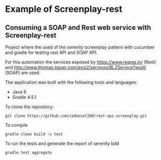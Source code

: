 # Example of Screenplay-rest
## Consuming a SOAP and Rest web service with Screenplay-rest
Project where the used of the serenity screenplay pattern with cucumber and gradle for testing rest API and SOAP API. 

For this automation the services exposed by <https://www.reqres.in/> (Rest) and <http://www.thomas-bayer.com/axis2/services/BLZService?wsdl/> (SOAP) are used.

The application was built with the following tools and languages:

* Java 8
* Gradle 4.5.1

To clone the repository:
```
git clone https://github.com/cedaniel200/rest-api-screenplay.git
```

To compile
```
gradle clean build -x test
```

To run the tests and generate the report of serenity bdd
```
gradle test aggregate
```